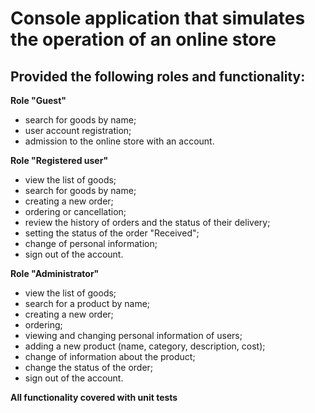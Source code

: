 # Console application that simulates the operation of an online store

## Provided the following roles and functionality:

**Role "Guest"** 

- search for goods by name; 
- user account registration; 
- admission to the online store with an account.

**Role "Registered user"** 

- view the list of goods; 
- search for goods by name; 
- creating a new order; 
- ordering or cancellation; 
- review the history of orders and the status of their delivery; 
- setting the status of the order "Received"; 
- change of personal information; 
- sign out of the account.

**Role "Administrator"** 

- view the list of goods; 
- search for a product by name; 
- creating a new order; 
- ordering; 
- viewing and changing personal information of users; 
- adding a new product (name, category, description, cost); 
- change of information about the product; 
- change the status of the order; 
- sign out of the account.

**All functionality covered with unit tests**

